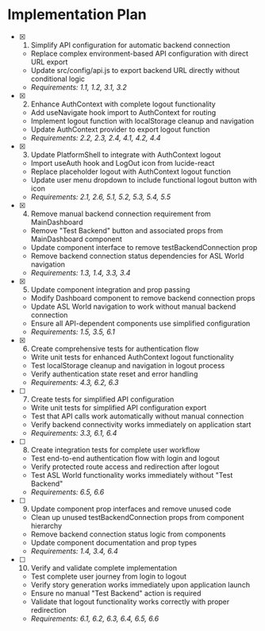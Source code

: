 # Implementation Plan

- [x] 1. Simplify API configuration for automatic backend connection

  - Replace complex environment-based API configuration with direct URL export
  - Update src/config/api.js to export backend URL directly without conditional logic
  - _Requirements: 1.1, 1.2, 3.1, 3.2_

- [x] 2. Enhance AuthContext with complete logout functionality

  - Add useNavigate hook import to AuthContext for routing
  - Implement logout function with localStorage cleanup and navigation
  - Update AuthContext provider to export logout function
  - _Requirements: 2.2, 2.3, 2.4, 4.1, 4.2, 4.4_

- [x] 3. Update PlatformShell to integrate with AuthContext logout

  - Import useAuth hook and LogOut icon from lucide-react
  - Replace placeholder logout with AuthContext logout function
  - Update user menu dropdown to include functional logout button with icon
  - _Requirements: 2.1, 2.6, 5.1, 5.2, 5.3, 5.4, 5.5_

- [x] 4. Remove manual backend connection requirement from MainDashboard

  - Remove "Test Backend" button and associated props from MainDashboard component
  - Update component interface to remove testBackendConnection prop
  - Remove backend connection status dependencies for ASL World navigation
  - _Requirements: 1.3, 1.4, 3.3, 3.4_

- [x] 5. Update component integration and prop passing

  - Modify Dashboard component to remove backend connection props
  - Update ASL World navigation to work without manual backend connection
  - Ensure all API-dependent components use simplified configuration
  - _Requirements: 1.5, 3.5, 6.1_

- [x] 6. Create comprehensive tests for authentication flow

  - Write unit tests for enhanced AuthContext logout functionality
  - Test localStorage cleanup and navigation in logout process
  - Verify authentication state reset and error handling
  - _Requirements: 4.3, 6.2, 6.3_

- [ ] 7. Create tests for simplified API configuration

  - Write unit tests for simplified API configuration export
  - Test that API calls work automatically without manual connection
  - Verify backend connectivity works immediately on application start
  - _Requirements: 3.3, 6.1, 6.4_

- [ ] 8. Create integration tests for complete user workflow

  - Test end-to-end authentication flow with login and logout
  - Verify protected route access and redirection after logout
  - Test ASL World functionality works immediately without "Test Backend"
  - _Requirements: 6.5, 6.6_

- [ ] 9. Update component prop interfaces and remove unused code

  - Clean up unused testBackendConnection props from component hierarchy
  - Remove backend connection status logic from components
  - Update component documentation and prop types
  - _Requirements: 1.4, 3.4, 6.4_

- [ ] 10. Verify and validate complete implementation
  - Test complete user journey from login to logout
  - Verify story generation works immediately upon application launch
  - Ensure no manual "Test Backend" action is required
  - Validate that logout functionality works correctly with proper redirection
  - _Requirements: 6.1, 6.2, 6.3, 6.4, 6.5, 6.6_
